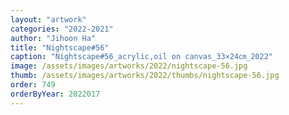 ```yaml
---
layout: "artwork"
categories: "2022-2021"
author: "Jihoon Ha"
title: "Nightscape#56"
caption: "Nightscape#56_acrylic,oil on canvas_33×24㎝_2022"
image: /assets/images/artworks/2022/nightscape-56.jpg
thumb: /assets/images/artworks/2022/thumbs/nightscape-56.jpg
order: 749
orderByYear: 2022017
---
```

